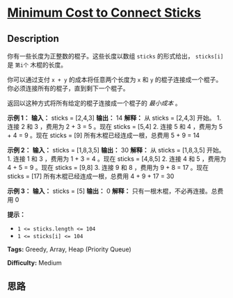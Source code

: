 # [Minimum Cost to Connect Sticks][title]

## Description

你有一些长度为正整数的棍子。这些长度以数组 `sticks` 的形式给出， `sticks[i]` 是 `第i个` 木棍的长度。

你可以通过支付 `x + y` 的成本将任意两个长度为 `x` 和 `y` 的棍子连接成一个棍子。你必须连接所有的棍子，直到剩下一个棍子。

返回以这种方式将所有给定的棍子连接成一个棍子的 _最小成本_ 。



**示例 1：**
            **输入：** sticks = [2,4,3]    **输出：** 14    **解释：** 从 sticks = [2,4,3] 开始。    1. 连接 2 和 3 ，费用为 2 + 3 = 5 。现在 sticks = [5,4]    2. 连接 5 和 4 ，费用为 5 + 4 = 9 。现在 sticks = [9]    所有木棍已经连成一根，总费用 5 + 9 = 14    

**示例 2：**
            **输入：** sticks = [1,8,3,5]    **输出：** 30    **解释：** 从 sticks = [1,8,3,5] 开始。    1. 连接 1 和 3 ，费用为 1 + 3 = 4 。现在 sticks = [4,8,5]    2. 连接 4 和 5 ，费用为 4 + 5 = 9 。现在 sticks = [9,8]    3. 连接 9 和 8 ，费用为 9 + 8 = 17 。现在 sticks = [17]    所有木棍已经连成一根，总费用 4 + 9 + 17 = 30    

**示例 3：**
            **输入：** sticks = [5]    **输出：** 0    **解释：** 只有一根木棍，不必再连接。总费用 0    



**提示：**

  * `1 <= sticks.length <= 104`
  * `1 <= sticks[i] <= 104`


**Tags:** Greedy, Array, Heap (Priority Queue)

**Difficulty:** Medium

## 思路

[title]: https://leetcode-cn.com/problems/minimum-cost-to-connect-sticks
